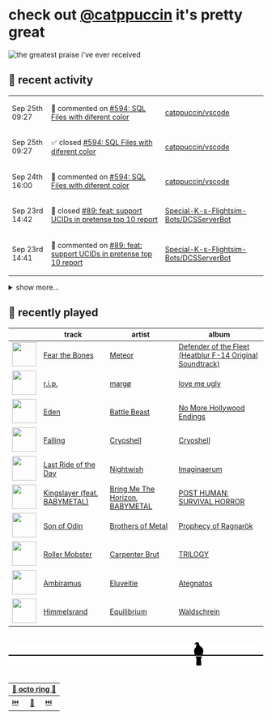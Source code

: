 # check out [@catppuccin](https://github.com/catppuccin) it's pretty great

![the greatest praise i've ever received](https://github.com/user-attachments/assets/ad888e4f-7a22-4eac-85a7-744eacd8eb46)

## 📅 recent activity

<!-- SCRIPT:REPLACE:GITHUB -->
<table>
<tbody>
<tr>
<td><span title='2025-09-25T09:27:23+00:00'>Sep 25th 09:27</span></td>
<td>

💬 commented on [#594: SQL Files with diferent color](https://github.com/catppuccin/vscode/issues/594)

</td>
<td>

[catppuccin/vscode](https://github.com/catppuccin/vscode)

</td>
</tr>
<tr>
<td><span title='2025-09-25T09:27:22+00:00'>Sep 25th 09:27</span></td>
<td>

✅ closed [#594: SQL Files with diferent color](https://github.com/catppuccin/vscode/issues/594)

</td>
<td>

[catppuccin/vscode](https://github.com/catppuccin/vscode)

</td>
</tr>
<tr>
<td><span title='2025-09-24T16:00:08+00:00'>Sep 24th 16:00</span></td>
<td>

💬 commented on [#594: SQL Files with diferent color](https://github.com/catppuccin/vscode/issues/594)

</td>
<td>

[catppuccin/vscode](https://github.com/catppuccin/vscode)

</td>
</tr>
<tr>
<td><span title='2025-09-23T14:42:11+00:00'>Sep 23rd 14:42</span></td>
<td>

🎉 closed [#89: feat: support UCIDs in pretense top 10 report](https://github.com/Special-K-s-Flightsim-Bots/DCSServerBot/pull/89)

</td>
<td>

[Special-K-s-Flightsim-Bots/DCSServerBot](https://github.com/Special-K-s-Flightsim-Bots/DCSServerBot)

</td>
</tr>
<tr>
<td><span title='2025-09-23T14:41:32+00:00'>Sep 23rd 14:41</span></td>
<td>

💬 commented on [#89: feat: support UCIDs in pretense top 10 report](https://github.com/Special-K-s-Flightsim-Bots/DCSServerBot/pull/89)

</td>
<td>

[Special-K-s-Flightsim-Bots/DCSServerBot](https://github.com/Special-K-s-Flightsim-Bots/DCSServerBot)

</td>
</tr>
</tbody>
</table>

<details>
<summary>show more...</summary>
<table>
<tbody>
<tr>
<td><span title='2025-09-22T13:14:33+00:00'>Sep 22nd 13:14</span></td>
<td>

🚀 opened [#89: feat: support UCIDs in pretense top 10 report](https://github.com/Special-K-s-Flightsim-Bots/DCSServerBot/pull/89)

</td>
<td>

[Special-K-s-Flightsim-Bots/DCSServerBot](https://github.com/Special-K-s-Flightsim-Bots/DCSServerBot)

</td>
</tr>
<tr>
<td><span title='2025-09-22T13:10:45+00:00'>Sep 22nd 13:10</span></td>
<td>

🚢 pushed 1 commit to `feat/pretense-reports-ucid-support`

</td>
<td>

[backwardspy/DCSServerBot](https://github.com/backwardspy/DCSServerBot)

</td>
</tr>
<tr>
<td><span title='2025-09-14T13:42:33+00:00'>Sep 14th 13:42</span></td>
<td>

💬 commented on [#2160: Xmake](https://github.com/catppuccin/catppuccin/issues/2160)

</td>
<td>

[catppuccin/catppuccin](https://github.com/catppuccin/catppuccin)

</td>
</tr>
<tr>
<td><span title='2025-09-14T13:31:44+00:00'>Sep 14th 13:31</span></td>
<td>

🚢 pushed 1 commit to `main`

</td>
<td>

[catppuccin/catppuccin](https://github.com/catppuccin/catppuccin)

</td>
</tr>
<tr>
<td><span title='2025-09-14T13:31:44+00:00'>Sep 14th 13:31</span></td>
<td>

🎉 closed [#2813: chore: fix typos across codebase](https://github.com/catppuccin/catppuccin/pull/2813)

</td>
<td>

[catppuccin/catppuccin](https://github.com/catppuccin/catppuccin)

</td>
</tr>
<tr>
<td><span title='2025-09-14T13:31:31+00:00'>Sep 14th 13:31</span></td>
<td>

💬 commented on [#2813: chore: fix typos across codebase](https://github.com/catppuccin/catppuccin/pull/2813)

</td>
<td>

[catppuccin/catppuccin](https://github.com/catppuccin/catppuccin)

</td>
</tr>
<tr>
<td><span title='2025-09-14T13:29:51+00:00'>Sep 14th 13:29</span></td>
<td>

🚢 pushed 54 commits to `main`

</td>
<td>

[sukrucildirr/catppuccin](https://github.com/sukrucildirr/catppuccin)

</td>
</tr>
<tr>
<td><span title='2025-09-14T13:26:45+00:00'>Sep 14th 13:26</span></td>
<td>

🚢 pushed 1 commit to `main`

</td>
<td>

[sukrucildirr/catppuccin](https://github.com/sukrucildirr/catppuccin)

</td>
</tr>
<tr>
<td><span title='2025-09-14T13:22:12+00:00'>Sep 14th 13:22</span></td>
<td>

🚢 pushed 1 commit to `main`

</td>
<td>

[catppuccin/catppuccin](https://github.com/catppuccin/catppuccin)

</td>
</tr>
<tr>
<td><span title='2025-09-14T13:22:11+00:00'>Sep 14th 13:22</span></td>
<td>

🎉 closed [#2890: docs(showcase): remove ccrs](https://github.com/catppuccin/catppuccin/pull/2890)

</td>
<td>

[catppuccin/catppuccin](https://github.com/catppuccin/catppuccin)

</td>
</tr>
<tr>
<td><span title='2025-09-14T13:22:06+00:00'>Sep 14th 13:22</span></td>
<td>

🚀 opened [#2890: docs(showcase): remove ccrs](https://github.com/catppuccin/catppuccin/pull/2890)

</td>
<td>

[catppuccin/catppuccin](https://github.com/catppuccin/catppuccin)

</td>
</tr>
<tr>
<td><span title='2025-09-10T16:34:27+00:00'>Sep 10th 16:34</span></td>
<td>

🎉 closed [#2888: docs(showcase): remove ccrs](https://github.com/catppuccin/catppuccin/pull/2888)

</td>
<td>

[catppuccin/catppuccin](https://github.com/catppuccin/catppuccin)

</td>
</tr>
<tr>
<td><span title='2025-09-04T18:53:55+00:00'>Sep 4th 18:53</span></td>
<td>

💬 commented on [#583: VS Code Theme Accent Color](https://github.com/catppuccin/vscode/issues/583)

</td>
<td>

[catppuccin/vscode](https://github.com/catppuccin/vscode)

</td>
</tr>
</tbody>
</table>
</details>
<!-- SCRIPT:REPLACE:GITHUB -->

## 🎵 recently played

<!-- SCRIPT:REPLACE:SPOTIFY -->
| | track | artist | album |
| - | - | - | - |
| <img src="https://i.scdn.co/image/ab67616d0000485198909167bb3cacf5038a5125" width="48" height="48"> | [Fear the Bones](https://open.spotify.com/track/5zLZ00aI3qGfJidtW4AZuK) | [Meteor](https://open.spotify.com/artist/3A4fNuEjrFPkY85KCSOdPb) | [Defender of the Fleet (Heatblur F-14 Original Soundtrack)](https://open.spotify.com/track/5zLZ00aI3qGfJidtW4AZuK) |
| <img src="https://i.scdn.co/image/ab67616d00004851a6a2af94adf1894aca5d765c" width="48" height="48"> | [r.i.p.](https://open.spotify.com/track/6G5txxoH2XisBaMRO6bX2z) | [margø](https://open.spotify.com/artist/2yClxSQHoqAeiYVhafSWKU) | [love me ugly](https://open.spotify.com/track/6G5txxoH2XisBaMRO6bX2z) |
| <img src="https://i.scdn.co/image/ab67616d00004851f0d55e973f83cbfe90dded16" width="48" height="48"> | [Eden](https://open.spotify.com/track/68sLf8iqi43JZVw3eOdzwy) | [Battle Beast](https://open.spotify.com/artist/7k5jeohQCF20a8foBD9ize) | [No More Hollywood Endings](https://open.spotify.com/track/68sLf8iqi43JZVw3eOdzwy) |
| <img src="https://i.scdn.co/image/ab67616d00004851964df1d62e0bf30a576597f3" width="48" height="48"> | [Falling](https://open.spotify.com/track/3GXIo7537r01UQ4vcRRypo) | [Cryoshell](https://open.spotify.com/artist/65jgj6SqhyQN9TEh5g0Unu) | [Cryoshell](https://open.spotify.com/track/3GXIo7537r01UQ4vcRRypo) |
| <img src="https://i.scdn.co/image/ab67616d00004851dbfe9a51b813ddc881d21dce" width="48" height="48"> | [Last Ride of the Day](https://open.spotify.com/track/6R9j9XEisGCoIE8r8UtbiS) | [Nightwish](https://open.spotify.com/artist/2NPduAUeLVsfIauhRwuft1) | [Imaginaerum](https://open.spotify.com/track/6R9j9XEisGCoIE8r8UtbiS) |
| <img src="https://i.scdn.co/image/ab67616d000048515149c948fde506624246a684" width="48" height="48"> | [Kingslayer (feat. BABYMETAL)](https://open.spotify.com/track/7CAbF0By0Fpnbiu6Xn5ZF7) | [Bring Me The Horizon](https://open.spotify.com/artist/1Ffb6ejR6Fe5IamqA5oRUF), [BABYMETAL](https://open.spotify.com/artist/630wzNP2OL7fl4Xl0GnMWq) | [POST HUMAN: SURVIVAL HORROR](https://open.spotify.com/track/7CAbF0By0Fpnbiu6Xn5ZF7) |
| <img src="https://i.scdn.co/image/ab67616d0000485166a38b753013c0e66084830c" width="48" height="48"> | [Son of Odin](https://open.spotify.com/track/1d17u8gNyjAwhp9N9C7Io5) | [Brothers of Metal](https://open.spotify.com/artist/0WPCPYm5IDNtQjuJOGNPcy) | [Prophecy of Ragnarök](https://open.spotify.com/track/1d17u8gNyjAwhp9N9C7Io5) |
| <img src="https://i.scdn.co/image/ab67616d000048511b1d6c550aaaae5acf220e84" width="48" height="48"> | [Roller Mobster](https://open.spotify.com/track/7oxnK2wg8qFv8EXyyxKDJ4) | [Carpenter Brut](https://open.spotify.com/artist/1l2oLiukA9i5jEtIyNWIEP) | [TRILOGY](https://open.spotify.com/track/7oxnK2wg8qFv8EXyyxKDJ4) |
| <img src="https://i.scdn.co/image/ab67616d0000485199d9997692e9264812e160fe" width="48" height="48"> | [Ambiramus](https://open.spotify.com/track/4wxm46qMm1P7JH1ivm1BQ2) | [Eluveitie](https://open.spotify.com/artist/5X0N2k3qMnI8kSrGJT3kfT) | [Ategnatos](https://open.spotify.com/track/4wxm46qMm1P7JH1ivm1BQ2) |
| <img src="https://i.scdn.co/image/ab67616d0000485139af9a0f9ce131e3e9c92388" width="48" height="48"> | [Himmelsrand](https://open.spotify.com/track/7ldJhE5mB9ukNh3OjuX85T) | [Equilibrium](https://open.spotify.com/artist/5KvkOKroKLz202ioXfGWR2) | [Waldschrein](https://open.spotify.com/track/7ldJhE5mB9ukNh3OjuX85T) |

<!-- SCRIPT:REPLACE:SPOTIFY -->

<br>

<div align="center">

<picture>
    <source media="(prefers-color-scheme: light)" srcset="assets/pigeon-light.svg">
    <source media="(prefers-color-scheme: dark)" srcset="assets/pigeon-dark.svg">
    <img alt="pigeon sitting on a wire" src="assets/pigeon-light.svg">
</picture>

<br>
<br>

<table>
    <thead>
        <th colspan="3"><a href="https://octo-ring.com">🐙 octo ring 🐙</a></th>
    </thead>
    <tbody>
        <td><a href="https://octo-ring.com/p/backwardspy/prev">⏮️</a></td>
        <td><a href="https://octo-ring.com/p/backwardspy/random">🔀</a></td>
        <td><a href="https://octo-ring.com/p/backwardspy/next">⏭️</a></td>
    </tbody>
</table>

</div>
